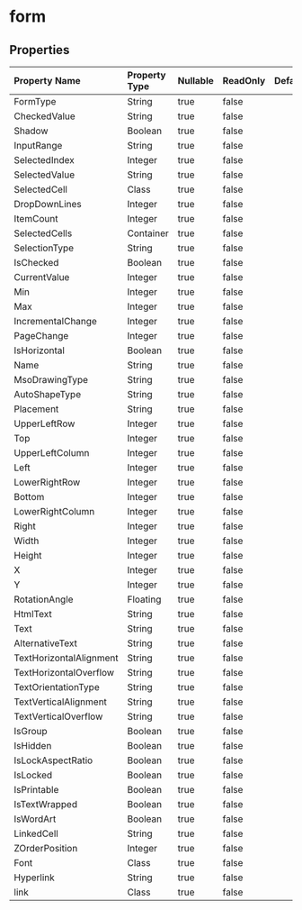 # **form**

 

## **Properties**

| Property Name | Property Type | Nullable |  ReadOnly | DefaultValue | Description | 
| :- | :- | :- |:- |  :- | :- |
|FormType|String|true|false |  ||
|CheckedValue|String|true|false |  ||
|Shadow|Boolean|true|false |  ||
|InputRange|String|true|false |  ||
|SelectedIndex|Integer|true|false |  ||
|SelectedValue|String|true|false |  ||
|SelectedCell|Class|true|false |  ||
|DropDownLines|Integer|true|false |  ||
|ItemCount|Integer|true|false |  ||
|SelectedCells|Container|true|false |  ||
|SelectionType|String|true|false |  ||
|IsChecked|Boolean|true|false |  ||
|CurrentValue|Integer|true|false |  ||
|Min|Integer|true|false |  ||
|Max|Integer|true|false |  ||
|IncrementalChange|Integer|true|false |  ||
|PageChange|Integer|true|false |  ||
|IsHorizontal|Boolean|true|false |  ||
|Name|String|true|false |  ||
|MsoDrawingType|String|true|false |  ||
|AutoShapeType|String|true|false |  ||
|Placement|String|true|false |  ||
|UpperLeftRow|Integer|true|false |  ||
|Top|Integer|true|false |  ||
|UpperLeftColumn|Integer|true|false |  ||
|Left|Integer|true|false |  ||
|LowerRightRow|Integer|true|false |  ||
|Bottom|Integer|true|false |  ||
|LowerRightColumn|Integer|true|false |  ||
|Right|Integer|true|false |  ||
|Width|Integer|true|false |  ||
|Height|Integer|true|false |  ||
|X|Integer|true|false |  ||
|Y|Integer|true|false |  ||
|RotationAngle|Floating|true|false |  ||
|HtmlText|String|true|false |  ||
|Text|String|true|false |  ||
|AlternativeText|String|true|false |  ||
|TextHorizontalAlignment|String|true|false |  ||
|TextHorizontalOverflow|String|true|false |  ||
|TextOrientationType|String|true|false |  ||
|TextVerticalAlignment|String|true|false |  ||
|TextVerticalOverflow|String|true|false |  ||
|IsGroup|Boolean|true|false |  ||
|IsHidden|Boolean|true|false |  ||
|IsLockAspectRatio|Boolean|true|false |  ||
|IsLocked|Boolean|true|false |  ||
|IsPrintable|Boolean|true|false |  ||
|IsTextWrapped|Boolean|true|false |  ||
|IsWordArt|Boolean|true|false |  ||
|LinkedCell|String|true|false |  ||
|ZOrderPosition|Integer|true|false |  ||
|Font|Class|true|false |  ||
|Hyperlink|String|true|false |  ||
|link|Class|true|false |  ||

